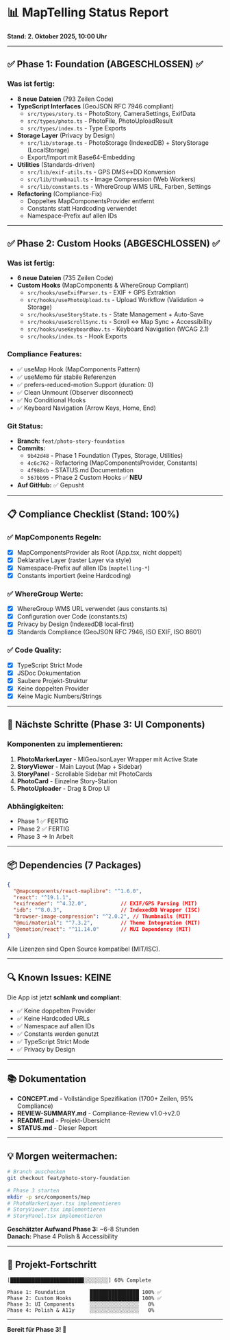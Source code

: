 # 📊 MapTelling Status Report
**Stand: 2. Oktober 2025, 10:00 Uhr**

---

## ✅ Phase 1: Foundation (ABGESCHLOSSEN) ✅

### Was ist fertig:
- **8 neue Dateien** (793 Zeilen Code)
- **TypeScript Interfaces** (GeoJSON RFC 7946 compliant)
  - `src/types/story.ts` - PhotoStory, CameraSettings, ExifData
  - `src/types/photo.ts` - PhotoFile, PhotoUploadResult
  - `src/types/index.ts` - Type Exports
- **Storage Layer** (Privacy by Design)
  - `src/lib/storage.ts` - PhotoStorage (IndexedDB) + StoryStorage (LocalStorage)
  - Export/Import mit Base64-Embedding
- **Utilities** (Standards-driven)
  - `src/lib/exif-utils.ts` - GPS DMS↔DD Konversion
  - `src/lib/thumbnail.ts` - Image Compression (Web Workers)
  - `src/lib/constants.ts` - WhereGroup WMS URL, Farben, Settings
- **Refactoring** (Compliance-Fix)
  - Doppeltes MapComponentsProvider entfernt
  - Constants statt Hardcoding verwendet
  - Namespace-Prefix auf allen IDs

---

## ✅ Phase 2: Custom Hooks (ABGESCHLOSSEN) ✅

### Was ist fertig:
- **6 neue Dateien** (735 Zeilen Code)
- **Custom Hooks** (MapComponents & WhereGroup Compliant)
  - `src/hooks/useExifParser.ts` - EXIF + GPS Extraktion
  - `src/hooks/usePhotoUpload.ts` - Upload Workflow (Validation → Storage)
  - `src/hooks/useStoryState.ts` - State Management + Auto-Save
  - `src/hooks/useScrollSync.ts` - Scroll ↔ Map Sync + Accessibility
  - `src/hooks/useKeyboardNav.ts` - Keyboard Navigation (WCAG 2.1)
  - `src/hooks/index.ts` - Hook Exports

### Compliance Features:
- ✅ useMap Hook (MapComponents Pattern)
- ✅ useMemo für stabile Referenzen
- ✅ prefers-reduced-motion Support (duration: 0)
- ✅ Clean Unmount (Observer disconnect)
- ✅ No Conditional Hooks
- ✅ Keyboard Navigation (Arrow Keys, Home, End)

### Git Status:
- **Branch:** `feat/photo-story-foundation`
- **Commits:** 
  - `9b42d48` - Phase 1 Foundation (Types, Storage, Utilities)
  - `4c6c762` - Refactoring (MapComponentsProvider, Constants)
  - `4f988cb` - STATUS.md Documentation
  - `567bb95` - Phase 2 Custom Hooks ✅ **NEU**
- **Auf GitHub:** ✅ Gepusht

---

## 📋 Compliance Checklist (Stand: 100%)

### ✅ MapComponents Regeln:
- [x] MapComponentsProvider als Root (App.tsx, nicht doppelt)
- [x] Deklarative Layer (raster Layer via style)
- [x] Namespace-Prefix auf allen IDs (`maptelling-*`)
- [x] Constants importiert (keine Hardcoding)

### ✅ WhereGroup Werte:
- [x] WhereGroup WMS URL verwendet (aus constants.ts)
- [x] Configuration over Code (constants.ts)
- [x] Privacy by Design (IndexedDB local-first)
- [x] Standards Compliance (GeoJSON RFC 7946, ISO EXIF, ISO 8601)

### ✅ Code Quality:
- [x] TypeScript Strict Mode
- [x] JSDoc Dokumentation
- [x] Saubere Projekt-Struktur
- [x] Keine doppelten Provider
- [x] Keine Magic Numbers/Strings

---

## 🚀 Nächste Schritte (Phase 3: UI Components)

### Komponenten zu implementieren:
1. **PhotoMarkerLayer** - MlGeoJsonLayer Wrapper mit Active State
2. **StoryViewer** - Main Layout (Map + Sidebar)
3. **StoryPanel** - Scrollable Sidebar mit PhotoCards
4. **PhotoCard** - Einzelne Story-Station
5. **PhotoUploader** - Drag & Drop UI

### Abhängigkeiten:
- Phase 1 ✅ FERTIG
- Phase 2 ✅ FERTIG
- Phase 3 → In Arbeit

---

## 📦 Dependencies (7 Packages)

```json
{
  "@mapcomponents/react-maplibre": "^1.6.0",
  "react": "^19.1.1",
  "exifreader": "^4.32.0",           // EXIF/GPS Parsing (MIT)
  "idb": "^8.0.3",                   // IndexedDB Wrapper (ISC)
  "browser-image-compression": "^2.0.2", // Thumbnails (MIT)
  "@mui/material": "^7.3.2",         // Theme Integration (MIT)
  "@emotion/react": "^11.14.0"       // MUI Dependency (MIT)
}
```

Alle Lizenzen sind Open Source kompatibel (MIT/ISC).

---

## 🔍 Known Issues: KEINE

Die App ist jetzt **schlank und compliant**:
- ✅ Keine doppelten Provider
- ✅ Keine Hardcoded URLs
- ✅ Namespace auf allen IDs
- ✅ Constants werden genutzt
- ✅ TypeScript Strict Mode
- ✅ Privacy by Design

---

## 📚 Dokumentation

- **CONCEPT.md** - Vollständige Spezifikation (1700+ Zeilen, 95% Compliance)
- **REVIEW-SUMMARY.md** - Compliance-Review v1.0→v2.0
- **README.md** - Projekt-Übersicht
- **STATUS.md** - Dieser Report

---

## 💡 Morgen weitermachen:

```bash
# Branch auschecken
git checkout feat/photo-story-foundation

# Phase 3 starten
mkdir -p src/components/map
# PhotoMarkerLayer.tsx implementieren
# StoryViewer.tsx implementieren
# StoryPanel.tsx implementieren
```

**Geschätzter Aufwand Phase 3:** ~6-8 Stunden  
**Danach:** Phase 4 Polish & Accessibility

---

## 🎯 Projekt-Fortschritt

```
[████████████████████████░░░░░░░░] 60% Complete

Phase 1: Foundation        ████████████████ 100% ✅
Phase 2: Custom Hooks      ████████████████ 100% ✅
Phase 3: UI Components     ░░░░░░░░░░░░░░░░   0%
Phase 4: Polish & A11y     ░░░░░░░░░░░░░░░░   0%
```

---

**Bereit für Phase 3! 🚀**
